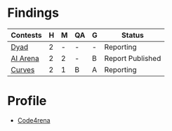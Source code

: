 # Findings

| Contests                                                  | H   | M   | QA  | G   | Status           |
| --------------------------------------------------------- | --- | --- | --- | --- | ---------------- |
| [Dyad](https://code4rena.com/audits/2024-04-dyad) | 2   | -   | -   | -   | Reporting |
| [AI Arena](https://code4rena.com/audits/2024-02-ai-arena) | 2   | 2   | -   | B   | Report Published |
| [Curves](https://code4rena.com/audits/2024-01-curves)     | 2   | 1   | B   | A   | Reporting        |

# Profile

- [Code4rena](https://code4rena.com/@ahmedaghadi)
